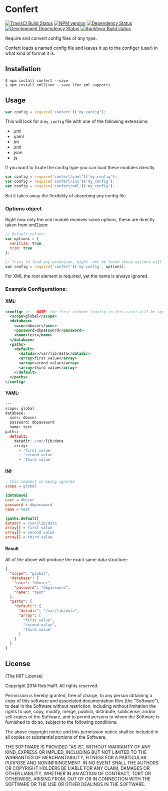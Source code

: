 Confert
=======

[![TravisCI Build Status](https://travis-ci.org/rhalff/confert.svg?branch=master)](https://travis-ci.org/rhalff/confert)
[![NPM version](https://img.shields.io/npm/v/confert.svg)](https://www.npmjs.org/package/confert)
[![Dependency Status](https://david-dm.org/rhalff/confert.png?theme=shields.io)](https://david-dm.org/rhalff/confert)
[![Development Dependency Status](https://david-dm.org/rhalff/confert/dev-status.png?theme=shields.io)](https://david-dm.org/rhalff/confert#info=devDependencies)
[![AppVeyor Build status](https://ci.appveyor.com/api/projects/status/nbhy01mv7in8a8hh?svg=true)](https://ci.appveyor.com/project/rhalff/confert)

Require and convert config files of any type.

Confert loads a named config file and leaves it up to the configer (user) in what kind of format it is.

## Installation
```
$ npm install confert --save
$ npm install xml2json --save (for xml support)
```

## Usage
```javascript
var config = require('confert')('my_config');
```

This will look for a `my_config` file with one of the following extensions:

 - .yml
 - .yaml
 - .ini
 - .xml
 - .json
 - .js

If you want to fixate the config type you can load these modules directly.

```javascript
var config = require('confert/yaml')('my_config');
var config = require('confert/ini')('my_config');
var config = require('confert/xml')('my_config');
```

But it takes away the flexibility of absorbing any config file.

### Options object

Right now only the xml module receives some options, these are directly taken
from xml2json:

```javascript
// Default values:
var options = {
  sanitize: true,
  trim: true
};

// Tries to load any extension, might .xml be found those options will be used.
var config = require('confert')('my_config', options);

```

For XML the root element is required, yet the name is always ignored.

### Example Configurations:

#### XML:
```xml
<config> <!-- NOTE: the first element (config in this case) will be ignored -->
  <scope>global</scope>
  <database>
    <user>dbuser</user>
    <password>dbpassword</password>
    <name>test</name>
  </database>
  <paths>
    <default>
      <datadir>/var/lib/data</datadir>
      <array>first value</array>
      <array>second value</array>
      <array>third value</array>
    </default>
  </paths>
</config>
```

#### YAML:
```coffee
---
scope: global
database:
  user: dbuser
  password: dbpassword
  name: test
paths:
  default:
    datadir: /var/lib/data
    array:
      - 'first value'
      - 'second value'
      - 'third value'
```

#### INI:
```ini
; this comment is being ignored
scope = global

[database]
user = dbuser
password = dbpassword
name = test

[paths.default]
datadir = /var/lib/data
array[] = first value
array[] = second value
array[] = third value
```


#### Result

All of the above will produce the exact same data structure:

```json
{
  "scope": "global",
  "database": {
    "user": "dbuser",
    "password": "dbpassword",
    "name": "test"
  },
  "paths": {
    "default": {
      "datadir": "/var/lib/data",
      "array": [
        "first value",
        "second value",
        "third value"
      ]
    }
  }
}
```

## License
(The MIT License)

Copyright 2014 Rob Halff. All rights reserved.

Permission is hereby granted, free of charge, to any person obtaining a copy
of this software and associated documentation files (the "Software"), to
deal in the Software without restriction, including without limitation the
rights to use, copy, modify, merge, publish, distribute, sublicense, and/or
sell copies of the Software, and to permit persons to whom the Software is
furnished to do so, subject to the following conditions:

The above copyright notice and this permission notice shall be included in
all copies or substantial portions of the Software.

THE SOFTWARE IS PROVIDED "AS IS", WITHOUT WARRANTY OF ANY KIND, EXPRESS OR
IMPLIED, INCLUDING BUT NOT LIMITED TO THE WARRANTIES OF MERCHANTABILITY,
FITNESS FOR A PARTICULAR PURPOSE AND NONINFRINGEMENT. IN NO EVENT SHALL THE
AUTHORS OR COPYRIGHT HOLDERS BE LIABLE FOR ANY CLAIM, DAMAGES OR OTHER
LIABILITY, WHETHER IN AN ACTION OF CONTRACT, TORT OR OTHERWISE, ARISING
FROM, OUT OF OR IN CONNECTION WITH THE SOFTWARE OR THE USE OR OTHER DEALINGS
IN THE SOFTWARE.
